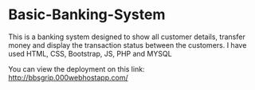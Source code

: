 # Basic-Banking-System
This is a banking system designed to show all customer details, transfer money and display the transaction status between the customers. I have used HTML, CSS, Bootstrap, JS, PHP and MYSQL 

You can view the deployment on this link:
http://bbsgrip.000webhostapp.com/
